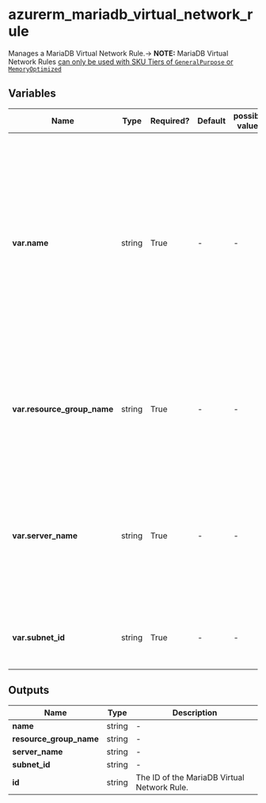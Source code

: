 # azurerm_mariadb_virtual_network_rule

Manages a MariaDB Virtual Network Rule.-> **NOTE:** MariaDB Virtual Network Rules [can only be used with SKU Tiers of `GeneralPurpose` or `MemoryOptimized`](https://docs.microsoft.com/azure/mariadb/concepts-data-access-security-vnet)

## Variables

| Name | Type | Required? | Default  | possible values | Description |
| ---- | ---- | --------- | -------- | ----------- | ----------- |
| **var.name** | string | True | -  |  -  | The name of the MariaDB Virtual Network Rule. Cannot be empty and must only contain alphanumeric characters and hyphens. Cannot start with a number, and cannot start or end with a hyphen. Changing this forces a new resource to be created. | 
| **var.resource_group_name** | string | True | -  |  -  | The name of the resource group where the MariaDB server resides. Changing this forces a new resource to be created. | 
| **var.server_name** | string | True | -  |  -  | The name of the SQL Server to which this MariaDB virtual network rule will be applied to. Changing this forces a new resource to be created. | 
| **var.subnet_id** | string | True | -  |  -  | The ID of the subnet that the MariaDB server will be connected to. | 



## Outputs

| Name | Type | Description |
| ---- | ---- | --------- | 
| **name** | string  | - | 
| **resource_group_name** | string  | - | 
| **server_name** | string  | - | 
| **subnet_id** | string  | - | 
| **id** | string  | The ID of the MariaDB Virtual Network Rule. | 